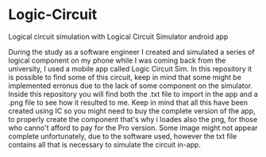 # Logic-Circuit
Logical circuit simulation with Logical Circuit Simulator android app

During the study as a software engineer I created and simulated a series of logical component on my phone while I was coming back from the university, I used a mobile app called Logic Circuit Sim. In this repository it is possible to find some of this circuit, keep in mind that some might be implemented erronus due to the lack of some component on the simulator. Inside this repository you will find both the .txt file to import in the app and a .png file to see how it resulted to me. Keep in mind that all this have been created using IC so you might need to buy the complete version of the app, to properly create the component that's why i loades also the png, for those who canno't afford to pay for the Pro version. Some image might not appear complete unfortunately, due to the software used, however the txt file contains all that is necessary to simulate the circuit in-app.
